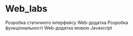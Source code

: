 # Web_labs
Розробка статичного інтерфейсу Web-додатка
Розробка функціональності Web-додатка мовою Javascript

